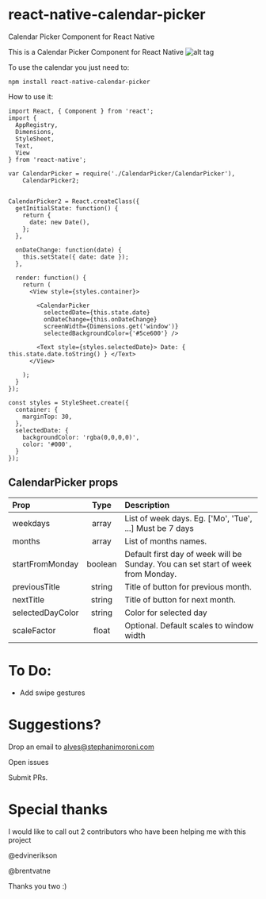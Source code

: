 # react-native-calendar-picker
Calendar Picker Component for React Native


This is a Calendar Picker Component for React Native
![alt tag](https://raw.github.com/stephy/CalendarPicker/master/calendarPicker.gif)

To use the calendar you just need to:

	npm install react-native-calendar-picker

How to use it:

	import React, { Component } from 'react';
	import {
	  AppRegistry,
	  Dimensions,
	  StyleSheet,
	  Text,
	  View
	} from 'react-native';

	var CalendarPicker = require('./CalendarPicker/CalendarPicker'),
	    CalendarPicker2;


	CalendarPicker2 = React.createClass({
	  getInitialState: function() {
	    return {
	      date: new Date(),
	    };
	  },

	  onDateChange: function(date) {
	    this.setState({ date: date });
	  },

	  render: function() {
	    return (
	      <View style={styles.container}>

	        <CalendarPicker 
	          selectedDate={this.state.date}
	          onDateChange={this.onDateChange}
	          screenWidth={Dimensions.get('window')}
	          selectedBackgroundColor={'#5ce600'} />

	        <Text style={styles.selectedDate}> Date: { this.state.date.toString() } </Text>
	      </View>

	    );
	  }
	});

	const styles = StyleSheet.create({
	  container: {
	    marginTop: 30,
	  },
	  selectedDate: {
	    backgroundColor: 'rgba(0,0,0,0)',
	    color: '#000',
	  }
	});

## CalendarPicker props
| Prop | Type | Description |
:------------ |:---------------:| :-----|
| weekdays | array | List of week days. Eg. ['Mo', 'Tue', ...] Must be 7 days |
| months | array | List of months names. |
| startFromMonday | boolean | Default first day of week will be Sunday. You can set start of week from Monday. |
| previousTitle | string | Title of button for previous month. |
| nextTitle | string | Title of button for next month. |
| selectedDayColor | string | Color for selected day |
| scaleFactor | float | Optional. Default scales to window width |


# To Do:

- Add swipe gestures


# Suggestions?

Drop an email to alves@stephanimoroni.com

Open issues

Submit PRs.


# Special thanks

I would like to call out 2 contributors who have been helping me with this project

@edvinerikson

@brentvatne

Thanks you two :)
